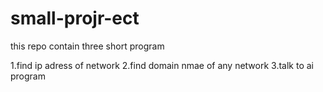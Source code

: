 # small-projr-ect

this repo contain three short program 

1.find ip adress of network
2.find domain nmae of any network
3.talk to ai program

